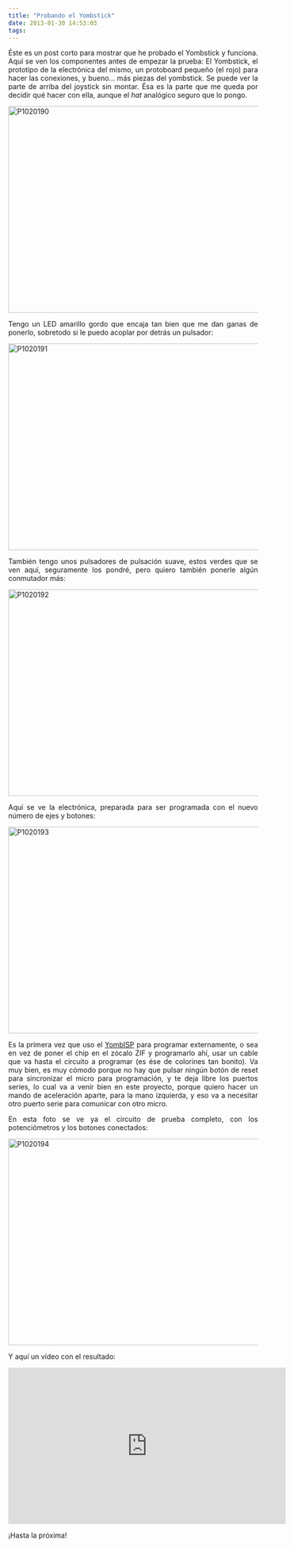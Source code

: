 ```yaml
---
title: "Probando el Yombstick"
date: 2013-01-30 14:53:03
tags: 
---
```

<p style="text-align: justify;">Éste es un post corto para mostrar que he probado el Yombstick y funciona. Aquí se ven los componentes antes de empezar la prueba: El Yombstick, el prototipo de la electrónica del mismo, un protoboard pequeño (el rojo) para hacer las conexiones, y bueno... más piezas del yombstick. Se puede ver la parte de arriba del joystick sin montar. Ésa es la parte que me queda por decidir qué hacer con ella, aunque el <em>hat</em> analógico seguro que lo pongo.</p>
<a href="http://yombo.org/wp-content/uploads/2013/01/P1020190.jpg"><img class="aligncenter size-large wp-image-398" alt="P1020190" src="http://yombo.org/wp-content/uploads/2013/01/P1020190-1024x683.jpg" width="625" height="416" /></a>
<p style="text-align: justify;">Tengo un LED amarillo gordo que encaja tan bien que me dan ganas de ponerlo, sobretodo si le puedo acoplar por detrás un pulsador:</p>
<p style="text-align: justify;"><a href="http://yombo.org/wp-content/uploads/2013/01/P1020191.jpg"><img class="aligncenter size-large wp-image-399" alt="P1020191" src="http://yombo.org/wp-content/uploads/2013/01/P1020191-1024x683.jpg" width="625" height="416" /></a></p>
<p style="text-align: justify;">También tengo unos pulsadores de pulsación suave, estos verdes que se ven aquí, seguramente los pondré, pero quiero también ponerle algún conmutador más:</p>
<p style="text-align: justify;"><a href="http://yombo.org/wp-content/uploads/2013/01/P1020192.jpg"><img class="aligncenter size-large wp-image-400" alt="P1020192" src="http://yombo.org/wp-content/uploads/2013/01/P1020192-1024x683.jpg" width="625" height="416" /></a></p>
<p style="text-align: justify;">Aquí se ve la electrónica, preparada para ser programada con el nuevo número de ejes y botones:</p>
<p style="text-align: justify;"><a href="http://yombo.org/wp-content/uploads/2013/01/P1020193.jpg"><img class="aligncenter size-large wp-image-401" alt="P1020193" src="http://yombo.org/wp-content/uploads/2013/01/P1020193-1024x683.jpg" width="625" height="416" /></a></p>
<p style="text-align: justify;">Es la primera vez que uso el <a href="http://yombo.org/2013/01/programador-isp-yombisp/">YombISP</a> para programar externamente, o sea en vez de poner el chip en el zócalo ZIF y programarlo ahí, usar un cable que va hasta el circuito a programar (es ése de colorines tan bonito). Va muy bien, es muy cómodo porque no hay que pulsar ningún botón de reset para sincronizar el micro para programación, y te deja libre los puertos series, lo cual va a venir bien en este proyecto, porque quiero hacer un mando de aceleración aparte, para la mano izquierda, y eso va a necesitar otro puerto serie para comunicar con otro micro.</p>
<p style="text-align: justify;">En esta foto se ve ya el circuito de prueba completo, con los potenciómetros y los botones conectados:</p>
<p style="text-align: justify;"><a href="http://yombo.org/wp-content/uploads/2013/01/P1020194.jpg"><img class="aligncenter size-large wp-image-402" alt="P1020194" src="http://yombo.org/wp-content/uploads/2013/01/P1020194-1024x683.jpg" width="625" height="416" /></a></p>
<p style="text-align: justify;">Y aquí un vídeo con el resultado:</p>
<iframe src="http://www.youtube.com/embed/YHuQ9O1imGA?rel=0" height="315" width="560" allowfullscreen="" frameborder="0"></iframe>
<p style="text-align: justify;">¡Hasta la próxima!</p>